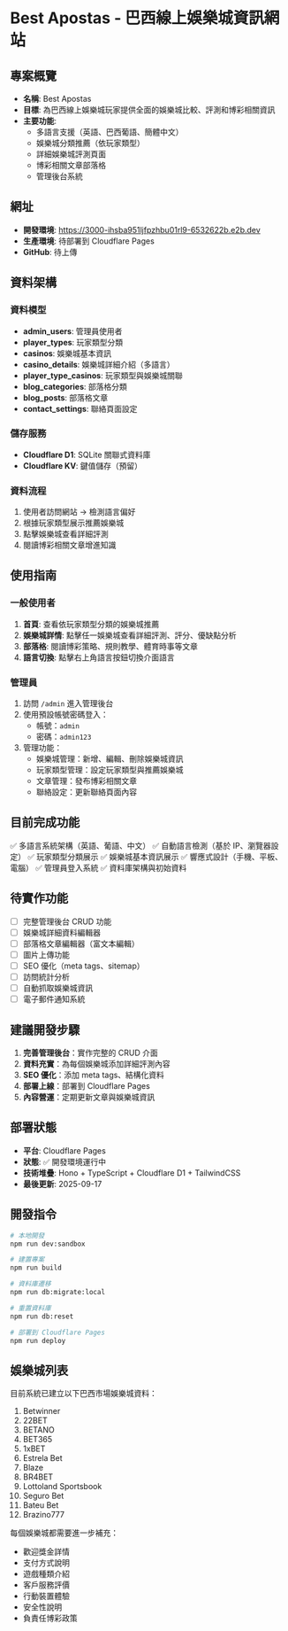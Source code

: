# Best Apostas - 巴西線上娛樂城資訊網站

## 專案概覽
- **名稱**: Best Apostas
- **目標**: 為巴西線上娛樂城玩家提供全面的娛樂城比較、評測和博彩相關資訊
- **主要功能**: 
  - 多語言支援（英語、巴西葡語、簡體中文）
  - 娛樂城分類推薦（依玩家類型）
  - 詳細娛樂城評測頁面
  - 博彩相關文章部落格
  - 管理後台系統

## 網址
- **開發環境**: https://3000-ihsba951ljfpzhbu01rl9-6532622b.e2b.dev
- **生產環境**: 待部署到 Cloudflare Pages
- **GitHub**: 待上傳

## 資料架構
### 資料模型
- **admin_users**: 管理員使用者
- **player_types**: 玩家類型分類
- **casinos**: 娛樂城基本資訊
- **casino_details**: 娛樂城詳細介紹（多語言）
- **player_type_casinos**: 玩家類型與娛樂城關聯
- **blog_categories**: 部落格分類
- **blog_posts**: 部落格文章
- **contact_settings**: 聯絡頁面設定

### 儲存服務
- **Cloudflare D1**: SQLite 關聯式資料庫
- **Cloudflare KV**: 鍵值儲存（預留）

### 資料流程
1. 使用者訪問網站 → 檢測語言偏好
2. 根據玩家類型展示推薦娛樂城
3. 點擊娛樂城查看詳細評測
4. 閱讀博彩相關文章增進知識

## 使用指南

### 一般使用者
1. **首頁**: 查看依玩家類型分類的娛樂城推薦
2. **娛樂城詳情**: 點擊任一娛樂城查看詳細評測、評分、優缺點分析
3. **部落格**: 閱讀博彩策略、規則教學、體育時事等文章
4. **語言切換**: 點擊右上角語言按鈕切換介面語言

### 管理員
1. 訪問 `/admin` 進入管理後台
2. 使用預設帳號密碼登入：
   - 帳號：`admin`
   - 密碼：`admin123`
3. 管理功能：
   - 娛樂城管理：新增、編輯、刪除娛樂城資訊
   - 玩家類型管理：設定玩家類型與推薦娛樂城
   - 文章管理：發布博彩相關文章
   - 聯絡設定：更新聯絡頁面內容

## 目前完成功能
✅ 多語言系統架構（英語、葡語、中文）
✅ 自動語言檢測（基於 IP、瀏覽器設定）
✅ 玩家類型分類展示
✅ 娛樂城基本資訊展示
✅ 響應式設計（手機、平板、電腦）
✅ 管理員登入系統
✅ 資料庫架構與初始資料

## 待實作功能
- [ ] 完整管理後台 CRUD 功能
- [ ] 娛樂城詳細資料編輯器
- [ ] 部落格文章編輯器（富文本編輯）
- [ ] 圖片上傳功能
- [ ] SEO 優化（meta tags、sitemap）
- [ ] 訪問統計分析
- [ ] 自動抓取娛樂城資訊
- [ ] 電子郵件通知系統

## 建議開發步驟
1. **完善管理後台**：實作完整的 CRUD 介面
2. **資料充實**：為每個娛樂城添加詳細評測內容
3. **SEO 優化**：添加 meta tags、結構化資料
4. **部署上線**：部署到 Cloudflare Pages
5. **內容營運**：定期更新文章與娛樂城資訊

## 部署狀態
- **平台**: Cloudflare Pages
- **狀態**: ✅ 開發環境運行中
- **技術堆疊**: Hono + TypeScript + Cloudflare D1 + TailwindCSS
- **最後更新**: 2025-09-17

## 開發指令
```bash
# 本地開發
npm run dev:sandbox

# 建置專案
npm run build

# 資料庫遷移
npm run db:migrate:local

# 重置資料庫
npm run db:reset

# 部署到 Cloudflare Pages
npm run deploy
```

## 娛樂城列表
目前系統已建立以下巴西市場娛樂城資料：
1. Betwinner
2. 22BET
3. BETANO
4. BET365
5. 1xBET
6. Estrela Bet
7. Blaze
8. BR4BET
9. Lottoland Sportsbook
10. Seguro Bet
11. Bateu Bet
12. Brazino777

每個娛樂城都需要進一步補充：
- 歡迎獎金詳情
- 支付方式說明
- 遊戲種類介紹
- 客戶服務評價
- 行動裝置體驗
- 安全性說明
- 負責任博彩政策